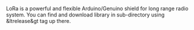 LoRa is a powerful and flexible Arduino/Genuino shield for long range radio system. 
You can find and download library in sub-directory using &ltrelease&gt tag up there.
